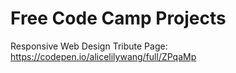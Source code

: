 # Free Code Camp Projects

Responsive Web Design
    Tribute Page: https://codepen.io/alicelilywang/full/ZPqaMp

